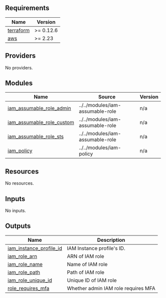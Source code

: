 ## Requirements

| Name | Version |
|------|---------|
| <a name="requirement_terraform"></a> [terraform](#requirement\_terraform) | >= 0.12.6 |
| <a name="requirement_aws"></a> [aws](#requirement\_aws) | >= 2.23 |

## Providers

No providers.

## Modules

| Name | Source | Version |
|------|--------|---------|
| <a name="module_iam_assumable_role_admin"></a> [iam\_assumable\_role\_admin](#module\_iam\_assumable\_role\_admin) | ../../modules/iam-assumable-role | n/a |
| <a name="module_iam_assumable_role_custom"></a> [iam\_assumable\_role\_custom](#module\_iam\_assumable\_role\_custom) | ../../modules/iam-assumable-role | n/a |
| <a name="module_iam_assumable_role_sts"></a> [iam\_assumable\_role\_sts](#module\_iam\_assumable\_role\_sts) | ../../modules/iam-assumable-role | n/a |
| <a name="module_iam_policy"></a> [iam\_policy](#module\_iam\_policy) | ../../modules/iam-policy | n/a |

## Resources

No resources.

## Inputs

No inputs.

## Outputs

| Name | Description |
|------|-------------|
| <a name="output_iam_instance_profile_id"></a> [iam\_instance\_profile\_id](#output\_iam\_instance\_profile\_id) | IAM Instance profile's ID. |
| <a name="output_iam_role_arn"></a> [iam\_role\_arn](#output\_iam\_role\_arn) | ARN of IAM role |
| <a name="output_iam_role_name"></a> [iam\_role\_name](#output\_iam\_role\_name) | Name of IAM role |
| <a name="output_iam_role_path"></a> [iam\_role\_path](#output\_iam\_role\_path) | Path of IAM role |
| <a name="output_iam_role_unique_id"></a> [iam\_role\_unique\_id](#output\_iam\_role\_unique\_id) | Unique ID of IAM role |
| <a name="output_role_requires_mfa"></a> [role\_requires\_mfa](#output\_role\_requires\_mfa) | Whether admin IAM role requires MFA |
